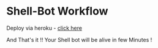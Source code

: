 # Shell-Bot Workflow

Deploy via heroku - [click here](https://heroku.com/deploy?template=https://github.com/SuperCosmicBeing/shellbot-workflow-nd/tree/heroku)

And That's it !! Your Shell bot will be alive in few Minutes !

